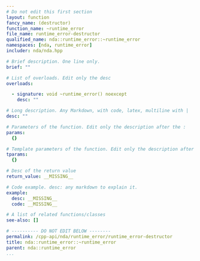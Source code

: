 ```yaml
---
# Do not edit this first section
layout: function
fancy_name: (destructor)
function_name: ~runtime_error
file_name: runtime_error-destructor
qualified_name: nda::runtime_error::~runtime_error
namespaces: [nda, runtime_error]
includer: nda/nda.hpp

# Brief description. One line only.
brief: ""

# List of overloads. Edit only the desc
overloads:

  - signature: void ~runtime_error() noexcept
    desc: ""

# Long description. Any Markdown, with code, latex, multiline with |
desc: ""

# Parameters of the function. Edit only the description after the :
params:
  {}

# Template parameters of the function. Edit only the description after the :
tparams:
  {}

# Desc of the return value
return_value: __MISSING__

# Code example. desc: any markdown to explain it.
example:
  desc: __MISSING__
  code: __MISSING__

# A list of related functions/classes
see-also: []

# ---------- DO NOT EDIT BELOW --------
permalink: /cpp-api/nda/runtime_error/runtime_error-destructor
title: nda::runtime_error::~runtime_error
parent: nda::runtime_error
...
```



